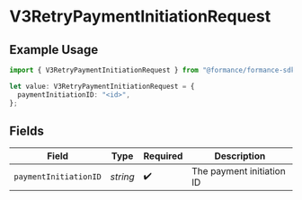 # V3RetryPaymentInitiationRequest

## Example Usage

```typescript
import { V3RetryPaymentInitiationRequest } from "@formance/formance-sdk/sdk/models/operations";

let value: V3RetryPaymentInitiationRequest = {
  paymentInitiationID: "<id>",
};
```

## Fields

| Field                     | Type                      | Required                  | Description               |
| ------------------------- | ------------------------- | ------------------------- | ------------------------- |
| `paymentInitiationID`     | *string*                  | :heavy_check_mark:        | The payment initiation ID |